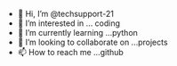 - 👋 Hi, I’m @techsupport-21
- 👀 I’m interested in ... coding
- 🌱 I’m currently learning ...python
- 💞️ I’m looking to collaborate on ...projects
- 📫 How to reach me ...github

<!---
techsupport-21/techsupport-21 is a ✨ special ✨ repository because its `README.md` (this file) appears on your GitHub profile.
You can click the Preview link to take a look at your changes.
--->
